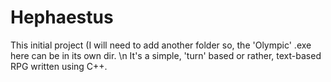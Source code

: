 # Hephaestus

This initial project (I will need to add another folder so, the 'Olympic' .exe here can be in its own dir. \n
It's a simple, 'turn' based or rather, text-based RPG written using C++.
